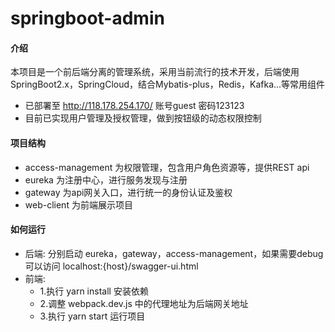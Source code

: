 # springboot-admin

#### 介绍
本项目是一个前后端分离的管理系统，采用当前流行的技术开发，后端使用SpringBoot2.x，SpringCloud，结合Mybatis-plus，Redis，Kafka...等常用组件

* 已部署至 http://118.178.254.170/  账号guest 密码123123
* 目前已实现用户管理及授权管理，做到按钮级的动态权限控制

#### 项目结构
* access-management 为权限管理，包含用户角色资源等，提供REST api
* eureka 为注册中心，进行服务发现与注册
* gateway 为api网关入口，进行统一的身份认证及鉴权
* web-client 为前端展示项目

#### 如何运行
* 后端:
       分别启动 eureka，gateway，access-management，如果需要debug可以访问 localhost:{host}/swagger-ui.html
* 前端:  
    * 1.执行 yarn install 安装依赖  
    * 2.调整 webpack.dev.js 中的代理地址为后端网关地址
    * 3.执行 yarn start 运行项目
